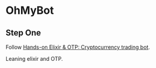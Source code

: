 # OhMyBot

## Step One

Follow [Hands-on Elixir & OTP: Cryptocurrency trading bot](https://www.elixircryptobot.com).

Leaning elixir and OTP.
